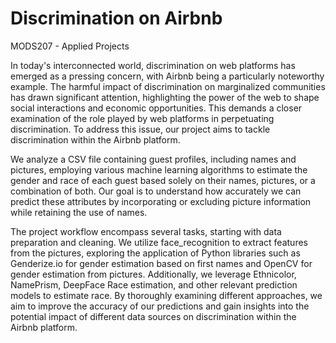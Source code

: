 # Discrimination on Airbnb
MODS207 - Applied Projects

In today's interconnected world, discrimination on web platforms has emerged as a pressing concern, with Airbnb being a particularly noteworthy example. The harmful impact of discrimination on marginalized communities has drawn significant attention, highlighting the power of the web to shape social interactions and economic opportunities. This demands a closer examination of the role played by web platforms in perpetuating discrimination. To address this issue, our project aims to tackle discrimination within the Airbnb platform.

We analyze a CSV file containing guest profiles, including names and pictures, employing various machine learning algorithms to estimate the gender and race of each guest based solely on their names, pictures, or a combination of both. Our goal is to understand how accurately we can predict these attributes by incorporating or excluding picture information while retaining the use of names.

The project workflow encompass several tasks, starting with data preparation and cleaning. We utilize face_recognition to extract features from the pictures, exploring the application of Python libraries such as Genderize.io for gender estimation based on first names and OpenCV for gender estimation from pictures. Additionally, we leverage Ethnicolor, NamePrism, DeepFace Race estimation, and other relevant prediction models to estimate race. By thoroughly examining different approaches, we aim to improve the accuracy of our predictions and gain insights into the potential impact of different data sources on discrimination within the Airbnb platform.
